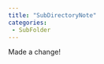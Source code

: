 ```yaml
---
title: "SubDirectoryNote"
categories:
 - SubFolder
---
```

Made a change!
<!-- Modified 2024-03-23:19:16:54 -->
